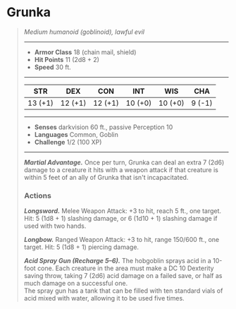 # Grunka
>*Medium humanoid (goblinoid), lawful evil*
>___
>- **Armor Class** 18 (chain mail, shield)
>- **Hit Points** 11 (2d8 + 2)
>- **Speed** 30 ft.
>___
>|STR|DEX|CON|INT|WIS|CHA|
>|:---:|:---:|:---:|:---:|:---:|:---:|
>|13 (+1)|12 (+1)|12 (+1)|10 (+0)|10 (+0)|9 (-1)|
>___
>- **Senses** darkvision 60 ft., passive Perception 10
>- **Languages** Common, Goblin
>- **Challenge** 1/2 (100 XP)
>___
>***Martial Advantage.*** Once per turn, Grunka can deal an extra 7 (2d6) damage to a creature it hits with a weapon attack if that creature is within 5 feet of an ally of Grunka that isn't incapacitated.  
>
>### Actions
>***Longsword.*** Melee Weapon Attack: +3 to hit, reach 5 ft., one target. Hit: 5 (1d8 + 1) slashing damage, or 6 (1d10 + 1) slashing damage if used with two hands.  
>
>***Longbow.*** Ranged Weapon Attack: +3 to hit, range 150/600 ft., one target. Hit: 5 (1d8 + 1) piercing damage.  
>
>***Acid Spray Gun (Recharge 5–6).*** The hobgoblin sprays acid in a 10-foot cone. Each creature in the area must make a DC 10 Dexterity saving throw, taking 7 (2d6) acid damage on a failed save, or half as much damage on a successful one.  
>The spray gun has a tank that can be filled with ten standard vials of acid mixed with water, allowing it to be used five times.